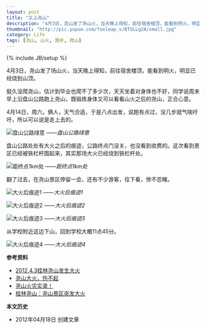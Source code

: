```yaml
---
layout: post
title: "又上尧山"
description: "4月3日，尧山发了场山火，当天晚上得知，前往宿舍楼顶，能看到明火，明显已经烧到山顶。挺久没爬尧山，估计到毕业也爬不了多少次，天天坐着对身体也不好，同学说周末早上沿盘山公路跑上尧山，既锻炼身体又可以看看山火之后的尧山，正合心意。"
thumbnail: "http://pic.yupoo.com/fooleap_v/BTULLg2A/small.jpg"
category: Life
tags: [尧山, 山火, 跑步, 爬山]
---
```

{% include JB/setup %}

4月3日，尧山发了场山火，当天晚上得知，前往宿舍楼顶，能看到明火，明显已经烧到山顶。

挺久没爬尧山，估计到毕业也爬不了多少次，天天坐着对身体也不好，同学说周末早上沿盘山公路跑上尧山，既锻炼身体又可以看看山火之后的尧山，正合心意。

4月14日，周六，俩人，天气合适，于是八点出发，说跑有点过，没几步就气喘吁吁，所以可以说是走上去的。

![盘山公路绿意](http://pic.yupoo.com/fooleap_v/BTULGReB/MPu1t.jpg)
*——盘山公路绿意*

盘山公路处处有大火之后的痕迹，公路终点门没关，也没看到收费的。这次看到景区已经被铁栏杆围起来，其实那场大火已经烧到铁栏杆处。

![距终点1km处](http://pic.yupoo.com/fooleap_v/BTULHifg/wqQMu.jpg)
*——距终点1km处*

翻了过去，在尧山景区停留一会，还有不少游客，往下看，惨不忍睹。

![大火后痕迹1](http://pic.yupoo.com/fooleap_v/BTULIrz6/HAQw7.jpg)
*——大火后痕迹1*

![大火后痕迹2](http://pic.yupoo.com/fooleap_v/BTULJ9Vj/eeQh5.jpg)
*——大火后痕迹2*

![大火后痕迹3](http://pic.yupoo.com/fooleap_v/BTULKn7K/nmssA.jpg)
*——大火后痕迹3*

从学校附近这边下山，回到学校大概11点45分。

![大火后痕迹4](http://pic.yupoo.com/fooleap_v/BTULLg2A/mPVBl.jpg)
*——大火后痕迹4*

**参考资料**

* [2012.4.3桂林尧山发生大火](http://www.makiller.com/2012-4-3%E6%A1%82%E6%9E%97%E5%B0%A7%E5%B1%B1%E5%8F%91%E7%94%9F%E5%A4%A7%E7%81%AB/)
* [尧山大火，伤不起](http://bbs.guilinlife.com/thread-757003-1-1.html)
* [尧山火灾实录！](http://bbs.guilinlife.com/thread-757284-1-1.html)
* [桂林尧山：尧山景区突发大火](http://v.youku.com/v_show/id_XMzc1ODIzMDI0.html)

**本文历史**

* 2012年04月18日 创建文章
